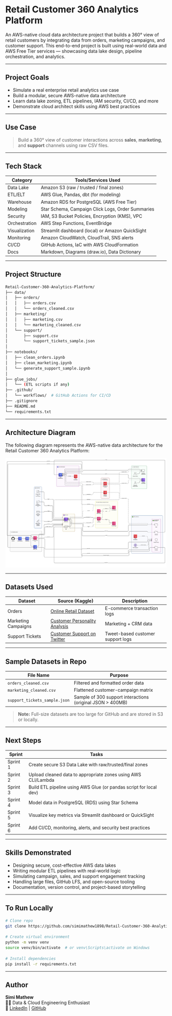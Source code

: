 # Retail Customer 360 Analytics Platform

An AWS-native cloud data architecture project that builds a 360° view of retail customers by integrating data from orders, marketing campaigns, and customer support. This end-to-end project is built using real-world data and AWS Free Tier services — showcasing data lake design, pipeline orchestration, and analytics.

---

## Project Goals

- Simulate a real enterprise retail analytics use case  
- Build a modular, secure AWS-native data architecture  
- Learn data lake zoning, ETL pipelines, IAM security, CI/CD, and more  
- Demonstrate cloud architect skills using AWS best practices  

---

## Use Case

> Build a 360° view of customer interactions across **sales**, **marketing**, and **support** channels using raw CSV files.

---

## Tech Stack

| Category        | Tools/Services Used                                                                 |
|----------------|--------------------------------------------------------------------------------------|
| Data Lake    | Amazon S3 (raw / trusted / final zones)                                             |
| ETL/ELT      | AWS Glue, Pandas, dbt (for modeling)                                                 |
| Warehouse    | Amazon RDS for PostgreSQL (AWS Free Tier)                                           |
| Modeling     | Star Schema, Campaign Click Logs, Order Summaries                                   |
| Security     | IAM, S3 Bucket Policies, Encryption (KMS), VPC                                       |
| Orchestration| AWS Step Functions, EventBridge                                                      |
| Visualization| Streamlit dashboard (local) or Amazon QuickSight                                     |
| Monitoring   | Amazon CloudWatch, CloudTrail, SNS alerts                                            |
| CI/CD        | GitHub Actions, IaC with AWS CloudFormation                                          |
| Docs         | Markdown, Diagrams (draw.io), Data Dictionary                                        |

---

## Project Structure

```bash
Retail-Customer-360-Analytics-Platform/
├── data/
│   ├── orders/
│   │   ├── orders.csv
│   │   └── orders_cleaned.csv
│   ├── marketing/
│   │   ├── marketing.csv
│   │   └── marketing_cleaned.csv
│   └── support/
│       ├── support.csv
│       └── support_tickets_sample.json
│
├── notebooks/
│   ├── clean_orders.ipynb
│   ├── clean_marketing.ipynb
│   └── generate_support_sample.ipynb
│
├── glue_jobs/
│   └── (ETL scripts if any)
├── .github/
│   └── workflows/  # GitHub Actions for CI/CD
├── .gitignore
├── README.md
└── requirements.txt
```

---

## Architecture Diagram

The following diagram represents the AWS-native data architecture for the Retail Customer 360 Analytics Platform:

![Architecture](architecture/architecture_diagram.jpg)


---

## Datasets Used

| Dataset              | Source (Kaggle)                                                                 | Description                                 |
|----------------------|----------------------------------------------------------------------------------|---------------------------------------------|
| Orders               | [Online Retail Dataset](https://www.kaggle.com/datasets/carrie1/ecommerce-data) | E-commerce transaction logs                 |
| Marketing Campaigns  | [Customer Personality Analysis](https://www.kaggle.com/datasets/imakash3011/customer-personality-analysis) | Marketing + CRM data                        |
| Support Tickets      | [Customer Support on Twitter](https://www.kaggle.com/datasets/thoughtvector/customer-support-on-twitter) | Tweet-based customer support logs           |

---

## Sample Datasets in Repo

| File Name                              | Purpose                  |
|----------------------------------------|--------------------------|
| `orders_cleaned.csv`                   | Filtered and formatted order data   |
| `marketing_cleaned.csv`                | Flattened customer-campaign matrix |
| `support_tickets_sample.json`          | Sample of 300 support interactions (original JSON > 400MB) |

> **Note:** Full-size datasets are too large for GitHub and are stored in S3 or locally.

---

## Next Steps

| Sprint       | Tasks                                                             |
|--------------|-------------------------------------------------------------------|
| Sprint 1     | Create secure S3 Data Lake with raw/trusted/final zones           |
| Sprint 2     | Upload cleaned data to appropriate zones using AWS CLI/Lambda     |
| Sprint 3     | Build ETL pipeline using AWS Glue (or pandas script for local dev)|
| Sprint 4     | Model data in PostgreSQL (RDS) using Star Schema                  |
| Sprint 5     | Visualize key metrics via Streamlit dashboard or QuickSight       |
| Sprint 6     | Add CI/CD, monitoring, alerts, and security best practices        |

---

## Skills Demonstrated

- Designing secure, cost-effective AWS data lakes  
- Writing modular ETL pipelines with real-world logic  
- Simulating campaign, sales, and support engagement tracking  
- Handling large files, GitHub LFS, and open-source tooling  
- Documentation, version control, and project-based storytelling  

---

## To Run Locally

```bash
# Clone repo
git clone https://github.com/simimathew1898/Retail-Customer-360-Analytics-Platform.git

# Create virtual environment
python -m venv venv
source venv/bin/activate  # or venv\Scripts\activate on Windows

# Install dependencies
pip install -r requirements.txt
```

---

## Author

**Simi Mathew**  
👨‍💻 Data & Cloud Engineering Enthusiast  
🔗 [LinkedIn](https://www.linkedin.com/in/simimathew1898/) | [GitHub](https://github.com/simimathew1898)
